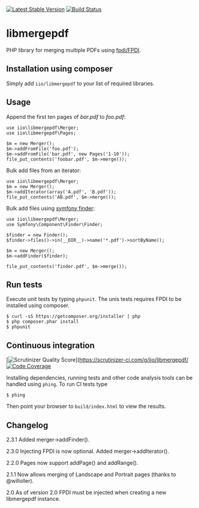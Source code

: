 [![Latest Stable Version](https://poser.pugx.org/iio/libmergepdf/v/stable.png)](https://packagist.org/packages/iio/libmergepdf)
[![Build Status](https://travis-ci.org/iio/libmergepdf.png?branch=master)](https://travis-ci.org/iio/libmergepdf)

libmergepdf
===========

PHP library for merging multiple PDFs using [fpdi/FPDI](https://github.com/iio/fpdi).


Installation using composer
---------------------------
Simply add `iio/libmergepdf` to your list of required libraries.


Usage
-----
Append the first ten pages of *bar.pdf* to *foo.pdf*:

	use iio\libmergepdf\Merger;
	use iio\libmergepdf\Pages;

    $m = new Merger();
    $m->addFromFile('foo.pdf');
    $m->addFromFile('bar.pdf', new Pages('1-10'));
    file_put_contents('foobar.pdf', $m->merge());

Bulk add files from an iterator:

    use iio\libmergepdf\Merger;
    $m = new Merger();
    $m->addIterator(array('A.pdf', 'B.pdf'));
    file_put_contents('AB.pdf', $m->merge());

Bulk add files using [symfony finder](http://symfony.com/doc/current/components/finder.html):

    use iio\libmergepdf\Merger;
    use Symfony\Component\Finder\Finder;

    $finder = new Finder();
    $finder->files()->in(__DIR__)->name('*.pdf')->sortByName();

    $m = new Merger();
    $m->addFinder($finder);

    file_put_contents('finder.pdf', $m->merge());


Run tests
---------
Execute unit tests by typing `phpunit`. The unis tests requires FPDI to be
installed using composer.

	$ curl -sS https://getcomposer.org/installer | php
    $ php composer.phar install
    $ phpunit


Continuous integration
----------------------
[![Scrutinizer Quality Score](https://scrutinizer-ci.com/g/iio/libmergepdf/badges/quality-score.png?s=134e92b6447c4ddd29d12e6be84f7505b3228681)](https://scrutinizer-ci.com/g/iio/libmergepdf/
[![Code Coverage](https://scrutinizer-ci.com/g/iio/libmergepdf/badges/coverage.png?s=143380c26e7528896c006bdb57d4eceb4bb6579f)](https://scrutinizer-ci.com/g/iio/libmergepdf/)

Installing dependencies, running tests and other code analysis tools can be
handled using `phing`. To run CI tests type

    $ phing

Then point your browser to `build/index.html` to view the results.


Changelog
---------
2.3.1 Added merger->addFinder().

2.3.0 Injecting FPDI is now optional. Added merger->addIterator().

2.2.0 Pages now support addPage() and addRange().

2.1.1 Now allows merging of Landscape and Portrait pages (thanks to @willoller).

2.0 As of version 2.0 FPDI must be injected when creating a new libmergepdf
instance.
